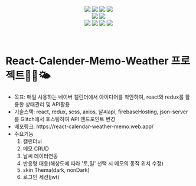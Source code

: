<p align="center">
  <img src="https://img.shields.io/badge/React-20232A?style=for-the-badge&logo=react&logoColor=61DAFB">
  <img src="https://img.shields.io/badge/JavaScript-F7DF1E?style=for-the-badge&logo=JavaScript&logoColor=white">
  <img src="https://img.shields.io/badge/HTML5-E34F26?style=for-the-badge&logo=html5&logoColor=white">
  <img src="https://img.shields.io/badge/Redux-593D88?style=for-the-badge&logo=redux&logoColor=white">
  <br>
  <img src="https://img.shields.io/badge/React_Router-CA4245?style=for-the-badge&logo=react-router&logoColor=white">
  <img src="https://img.shields.io/badge/CSS-239120?&style=for-the-badge&logo=css3&logoColor=white">
  <br>
  <img src="https://img.shields.io/badge/GitHub-100000?style=for-the-badge&logo=github&logoColor=white">
  <img src="https://img.shields.io/badge/npm-CB3837?style=for-the-badge&logo=npm&logoColor=white">
  <img src="https://img.shields.io/badge/Figma-F24E1E?style=for-the-badge&logo=figma&logoColor=white">
  <img src="https://img.shields.io/badge/Notion-000000?style=for-the-badge&logo=notion&logoColor=white">
</p>
<br>
<p align="center">
   <h1><strong>React-Calender-Memo-Weather 프로젝트</strong>📅📝🌤️</h1>

  <ul>
    <li><span>목표: 매일 사용하는 네이버 캘린더에서 아이디어를 착안하여, react와 redux를 활용한 상태관리 및 API활용</span></li>
    <li><span>기술스택: react, redux, scss, axios, 날씨api, firebaseHosting, json-server를 Glitch에서 호스팅하여 API 엔드포인트 변경</li>
    <li><span>배포링크: https://react-calendar-weather-memo.web.app/</span></li>
    <li>
      <span>주요기능</span>
      <ol>
        <li>캘린더ui</li>
        <li>메모 CRUD</li>
        <li>날씨 데이터연동</li>
        <li>반응형 대응(해상도에 따라 '토,일' 선택 시 메모의 동적 위치 수정)</li>
        <li>skin Thema(dark, nonDark)</li>
        <li>로그인 세션(jwt)</li>
      </ol>
    </li>
  </ul>
</p>
